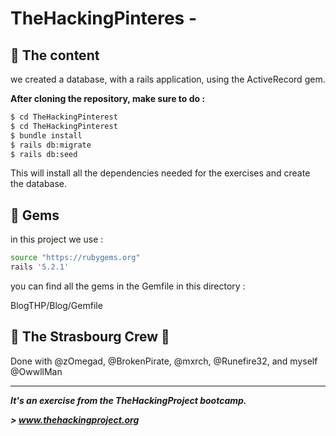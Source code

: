 # TheHackingPinteres - 

## 📰 The content

we created a database, with a rails application, using the ActiveRecord gem.

**After cloning the repository, make sure to do :**

```sh
$ cd TheHackingPinterest
$ cd TheHackingPinterest
$ bundle install
$ rails db:migrate
$ rails db:seed
```
This will install all the dependencies needed for the exercises and create the database.


## 💎 Gems

in this project we use : 

```sh
source "https://rubygems.org"
rails '5.2.1'
```

you can find all the gems in the Gemfile in this directory : 

BlogTHP/Blog/Gemfile

## :european_post_office: The Strasbourg Crew 💪
Done with @zOmegad, @BrokenPirate, @mxrch, @Runefire32, and myself @OwwllMan

<hr>

***It's an exercise from the TheHackingProject bootcamp.***

***> www.thehackingproject.org***

